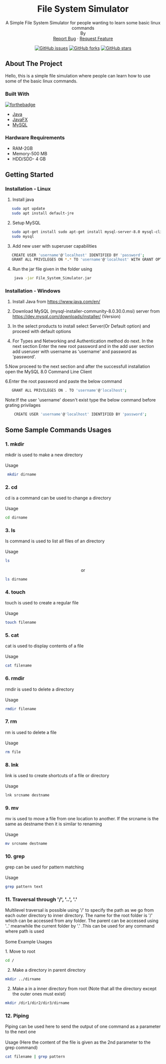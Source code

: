 <!-- PROJECT LOGO -->
<br />


  <h1 align="center">File System Simulator</h1>

  <p align="center">
    A Simple File System Simulator for people wanting to learn some basic linux commands
    <br/>
    By 
    <br />
    <a href="https://github.com/kptriescoding/FileSystemSimulator_USP_DAA_EL/issues">Report Bug</a>
    ·
    <a href="https://github.com/kptriescoding/FileSystemSimulator_USP_DAA_EL/issues">Request Feature</a>
  </p>
  
  <p class="text-center mb-3" align="center">
<a href="https://github.com/kptriescoding/FileSystemSimulator_USP_DAA_EL/issues"><img alt="GitHub issues" src="https://img.shields.io/github/issues/kptriescoding/FileSystemSimulator_USP_DAA_EL?style=for-the-badge"></a>
<a href="https://github.com/kptriescoding/FileSystemSimulator_USP_DAA_EL/fork"><img alt="GitHub forks" src="https://img.shields.io/github/forks/kptriescoding/FileSystemSimulator_USP_DAA_EL?style=for-the-badge"></a>
<a href="https://github.com/kptriescoding/FileSystemSimulator_USP_DAA_EL/stargazers"><img alt="GitHub stars" src="https://img.shields.io/github/stars/kptriescoding/FileSystemSimulator_USP_DAA_EL?style=for-the-badge"></a>
</p>



<!-- ABOUT THE PROJECT -->
## About The Project

Hello, this is a simple file simulation where people can learn how to use some of the basic 
linux commands.

### Built With
[![forthebadge](https://forthebadge.com/images/badges/made-with-java.svg)](https://www.java.com/en/)

* [Java](https://www.java.com/en/)
* [JavaFX](https://openjfx.io/)
* [MySQL](https://www.mysql.com/)

### Hardware Requirements
* RAM-2GB
* Memory-500 MB
* HDD/SDD- 4 GB

<!-- GETTING STARTED -->
## Getting Started


   
### Installation - Linux

1. Install java 
```bash
   sudo apt update
   sudo apt install default-jre
   ```

2. Setup MySQL
```bash
   sudo apt-get install sudo apt-get install mysql-server-8.0 mysql-client-core-8.0
   sudo mysql
   ```

3. Add new user with superuser capabilities 
```bash
   CREATE USER 'username'@'localhost' IDENTIFIED BY 'password';
   GRANT ALL PRIVILEGES ON *.* TO 'username'@'localhost' WITH GRANT OPTION;
  ```

4. Run the jar file given in the folder using
```bash
    java -jar File_System_Simulator.jar
  ```

### Installation - Windows

1. Install Java from https://www.java.com/en/


2. Download MySQL (mysql-installer-community-8.0.30.0.msi) server from 
https://dev.mysql.com/downloads/installer/ (Version)

3. In the select  products to install select Server(Or Default option) and proceed with default options 

4. For Types and Networking and Authentication method do next. In the next section
Enter the new root password and in the add user section add useruser with 
username as 'username' and password as 'password'. 

5.Now proceed to the next section and after the successfull installation open the MySQL 8.0 Command Line Client

6.Enter the root password and paste the below command 
```bash
   GRANT ALL PRIVILEGES ON . TO 'username'@'localhost';
  ```
Note:If the user 'username' doesn't exist type the below command before grating privilages
```bash
    CREATE USER 'username'@'localhost' IDENTIFIED BY 'password';
  ```



## Some Sample Commands Usages

### 1. mkdir

<p> mkdir is used to make a new directory<br/><br/>Usage</p>

   ```bash
    mkdir dirname
   ```

### 2. cd

<p> cd is a command can be used to change a directory <br/><br/>Usage</p>

   ```bash
   cd dirname
   ```
### 3. ls

<p> ls command is used to list all files of an directory <br/><br/>Usage</p>

   ```bash
   ls
   ```
<p align="center">or</p>

   ```bash
   ls dirname
   ```

### 4. touch

<p> touch is used to create a regular file <br/><br/>Usage</p>

   ```bash
   touch filename
   ```
### 5. cat

<p> cat is used to display contents of a file <br/><br/>Usage</p>

   ```bash
   cat filename
   ```

### 6. rmdir

<p> rmdir is used to delete a directory <br/><br/>Usage</p>

   ```bash
   rmdir filename
   ```

### 7. rm

<p> rm is used to delete a file <br/><br/>Usage</p>

   ```bash
   rm file
   ```
### 8. lnk

<p> link is used to create shortcuts of a file or directory<br/><br/>Usage</p>

   ```bash
   lnk srcname destname
   ```

### 9. mv

<p> mv is used to move a file from one location to another. If the srcname is the same as destname then it is similar to renaming<br/><br/>Usage</p>

   ```bash
   mv srcname destname
   ```

### 10. grep

<p> grep can be used for pattern matching <br/><br/>Usage</p>

   ```bash
   grep pattern text
   ```

### 11. Traversal through '/', '..', '.'

<p>Multilevel traversal is possible using '/' to specify the path as we go from each outer directory to inner directory. 
The name for the root folder is '/' which can be accessed from any folder. The parent can be accessed using '..' meanwhile
the current folder by '.' .This can be used for any command where path is used
<br/><br/>Some Example Usages </p>
1. Move to root

   ```bash
   cd /
   ```
2. Make a directory in parent directory

```bash
mkdir ../dirname
   ```
2. Make a in a inner directory from root (Note that all the directory except the outer ones must exist)

```bash
mkdir /dir1/dir2/dir3/dirname
   ```
### 12. Piping

<p> Piping can be used here to send the output of one command as a parameter to the next
one <br/><br/>Usage (Here the content of the file is given as the 2nd parameter to the grep command) </p>

   ```bash
   cat filename | grep pattern
   ```

